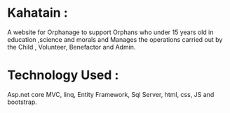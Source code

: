 # Kahatain :
A website for Orphanage to support Orphans who under 15 years old in education ,science and morals and Manages the operations carried out by the Child , Volunteer, Benefactor and Admin.

# Technology Used :
Asp.net core MVC, linq, Entity Framework, Sql Server, html, css, JS and bootstrap.
